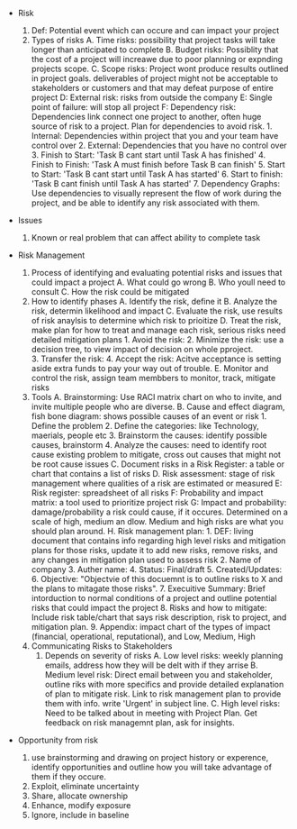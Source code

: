 - Risk
	1. Def: Potential event which can occure and can impact your project
	2. Types of risks
		A. Time risks: possibility that project tasks will take longer than anticipated to complete
		B. Budget risks: Possiblity that the cost of a project will increawe due to poor planning or expnding projects scope.
		C. Scope risks: Project wont produce results outlined in project goals. deliverables of project might not be acceptable to stakeholders or customers and that may defeat purpose of entire project
		D: External risk: risks from outside the company 
		E: Single point of failure: will stop all project
		F: Dependency risk: Dependencies link connect one project to another, often huge source of risk to a project. Plan for dependencies to avoid risk.
			1. Internal: Dependencies within project that you and your team have control over
			2. External: Dependencies that you have no control over
			3. Finish to Start: 'Task B cant start until Task A has finished'
			4. Finish to Finish: 'Task A must finish before Task B can finish'
			5. Start to Start: 'Task B cant start until Task A has started'
			6. Start to finish: 'Task B cant finish until Task A has started'
			7. Dependency Graphs: Use dependencies to visually represent the flow of work during the project, and be able to identify any risk associated with them.

- Issues
	1. Known or real problem that can affect ability to complete task
- Risk Management
	1. Process of identifying and evaluating potential risks and issues that could impact a project
		A. What could go wrong
		B. Who youll need to consult
		C. How the risk could be mitigated
	2. How to identify phases
		A. Identify the risk, define it
		B. Analyze the risk, determin likelihood and impact
		C. Evaluate the risk, use results of risk anaylsis to determine which risk to prioitize
		D. Treat the risk, make plan for how to treat and manage each risk, serious risks need detailed mitigation plans
			1. Avoid the risk: 
			2. Minimize the risk: use a decision tree, to view impact of decision on whole pproject.  
			3. Transfer the risk: 
			4. Accept the risk: Acitve acceptance is setting aside extra funds to pay your way out of trouble. 
		E. Monitor and control the risk, assign team membbers to monitor, track, mitigate risks 
	3. Tools
		A. Brainstorming: Use RACI matrix chart on who to invite, and invite multiple people who are diverse.
		B. Cause and effect diagram, fish bone diagram: shows possible causes of an event or risk
			1. Define the problem
			2. Define the categories: like Technology, maerials, people etc
			3. Brainstorm the causes: identify possible causes, brainstorm 
			4. Analyze the causes: need to identify root cause existing problem to mitigate, cross out causes that might not be root cause issues
		C. Document risks in a Risk Register: a table or chart that contains a list of risks
		D. Risk assessment: stage of risk management where qualities of a risk are estimated or measured
		E: Risk register: spreadsheet of all risks
		F: Probability and impact matrix: a tool used to prioritize project risk
		G: Impact and probability: damage/probability a risk could cause, if it occures. Determined on a scale of high, medium an dlow. Medium and high risks are what you should plan around. 
		H. Risk management plan: 
			1. DEF: living document that contains info regarding high level risks and mitigation plans for those risks, update it to add new risks, remove risks, and any changes in mitigation plan used to assess risk
			2. Name of company
			3. Auther name: 
			4. Status: Final/draft
			5. Created/Updates: 
			6. Objective: "Objectvie of this docuemnt is to outline risks to X and the plans to mitagate those risks".
			7. Execuitive Summary: Brief intorduction to normal conditions of a project and outline potential risks that could impact the project
			8. Risks and how to mitigate: Include risk table/chart that says risk description, risk to project, and mitigation plan.
			9. Appendix: impact chart of the types of impact (financial, operational, reputational), and Low, Medium, High
	4. Communicating Risks to Stakeholders
		1. Depends on severity of risks
			A. Low level risks: weekly planning emails, address how they will be delt with if they arrise
			B. Medium level risk: Direct email between you and stakeholder, outline riks with more specifics and provide detailed explanation of plan to mitigate risk. Link to risk management plan to provide them with info. write 'Urgent' in subject line. 
			C. High level risks: Need to be talked about in meeting with Project Plan. Get feedback on risk managemnt plan, ask for insights. 


- Opportunity from risk
	1. use brainstorming and drawing on project history or experence, identify opportunities and outline how you will take advantage of them if they occure.  
	2. Exploit, eliminate uncertainty
	3. Share, allocate ownership
	4. Enhance, modify exposure
	5. Ignore, include in baseline

